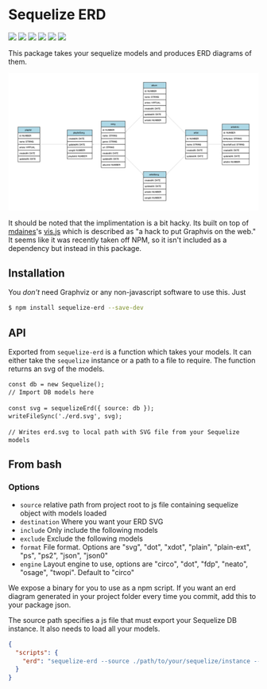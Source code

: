 # Sequelize ERD
![](https://img.shields.io/github/languages/top/wwmoraes/sequelize-erd.svg)
![](https://img.shields.io/github/repo-size/wwmoraes/sequelize-erd.svg)
![](https://img.shields.io/github/issues/wwmoraes/sequelize-erd.svg)
![](https://img.shields.io/david/wwmoraes/sequelize-erd.svg)
![](https://img.shields.io/github/last-commit/wwmoraes/sequelize-erd.svg)
![](https://img.shields.io/maintenance/yes/2018.svg)


This package takes your sequelize models and produces ERD diagrams of them.

![Example](sample.png)

It should be noted that the implimentation is a bit hacky. Its built on top of [mdaines](https://github.com/mdaines)'s [vis.js](https://github.com/mdaines/viz.js/) which is described as "a hack to put Graphvis on the web." It seems like it was recently taken off NPM, so it isn't included as a dependency but instead in this package.

## Installation

You _don't_ need Graphviz or any non-javascript software to use this. Just

```bash
$ npm install sequelize-erd --save-dev
```

## API

Exported from `sequelize-erd` is a function which takes your models. It can either take the `sequelize` instance or a path to a file to require. The function returns an svg of the models.

```
const db = new Sequelize();
// Import DB models here

const svg = sequelizeErd({ source: db });
writeFileSync('./erd.svg', svg);

// Writes erd.svg to local path with SVG file from your Sequelize models
```

## From bash

### Options

- `source` relative path from project root to js file containing sequelize object with models loaded
- `destination` Where you want your ERD SVG
- `include` Only include the following models
- `exclude` Exclude the following models
- `format` File format. Options are "svg", "dot", "xdot", "plain", "plain-ext", "ps", "ps2", "json", "json0"
- `engine` Layout engine to use, options are "circo", "dot", "fdp", "neato", "osage", "twopi". Default to "circo"

We expose a binary for you to use as a npm script. If you want an erd diagram generated in your project folder every time you commit, add this to your package json.

The source path specifies a js file that must export your Sequelize DB instance. It also needs to load all your models.

```json
{
  "scripts": {
    "erd": "sequelize-erd --source ./path/to/your/sequelize/instance --destination ./erd.svg"
  }
}
```
